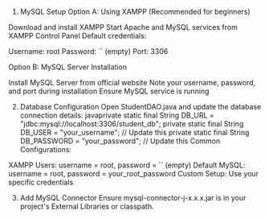 1. MySQL Setup
Option A: Using XAMPP (Recommended for beginners)

Download and install XAMPP
Start Apache and MySQL services from XAMPP Control Panel
Default credentials:

Username: root
Password: `` (empty)
Port: 3306



Option B: MySQL Server Installation

Install MySQL Server from official website
Note your username, password, and port during installation
Ensure MySQL service is running

2. Database Configuration
Open StudentDAO.java and update the database connection details:
javaprivate static final String DB_URL = "jdbc:mysql://localhost:3306/student_db";
private static final String DB_USER = "your_username";      // Update this
private static final String DB_PASSWORD = "your_password";  // Update this
Common Configurations:

XAMPP Users: username = root, password = `` (empty)
Default MySQL: username = root, password = your_root_password
Custom Setup: Use your specific credentials

3. Add MySQL Connector
Ensure mysql-connector-j-x.x.x.jar is in your project's External Libraries or classpath.
